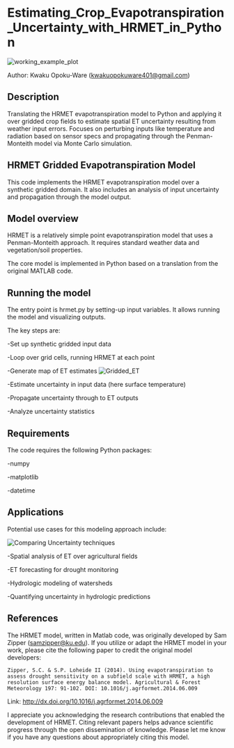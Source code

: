 # Estimating_Crop_Evapotranspiration_Uncertainty_with_HRMET_in_Python

![working_example_plot](https://github.com/Kwakuopokuware401/Estimating_Crop_Evapotranspiration_Uncertainty_with_HRMET_in_Python/assets/94206249/d0623e0e-686b-49cd-b71e-585682b972d2)


Author:  Kwaku Opoku-Ware (kwakuopokuware401@gmail.com)


## Description 
Translating the HRMET evapotranspiration model to Python and applying it over gridded crop fields to estimate spatial ET uncertainty resulting from weather input errors. Focuses on perturbing inputs like temperature and radiation based on sensor specs and propagating through the Penman-Monteith model via Monte Carlo simulation.

## HRMET Gridded Evapotranspiration Model
This code implements the HRMET evapotranspiration model over a synthetic gridded domain. It also includes an analysis of input uncertainty and propagation through the model output.

## Model overview
HRMET is a relatively simple point evapotranspiration model that uses a Penman-Monteith approach. It requires standard weather data and vegetation/soil properties.

The core model is implemented in Python based on a translation from the original MATLAB code.

## Running the model
The entry point is hrmet.py by setting-up input variables. It allows running the model and visualizing outputs.

The key steps are:

-Set up synthetic gridded input data

-Loop over grid cells, running HRMET at each point

-Generate map of ET estimates
![Gridded_ET](https://github.com/Kwakuopokuware401/Estimating_Crop_Evapotranspiration_Uncertainty_with_HRMET_in_Python/assets/94206249/21fd5728-9dfa-4e41-947c-dd5e2b91a400)

-Estimate uncertainty in input data (here surface temperature)

-Propagate uncertainty through to ET outputs

-Analyze uncertainty statistics

## Requirements
The code requires the following Python packages:

-numpy

-matplotlib

-datetime

## Applications
Potential use cases for this modeling approach include:

![Comparing Uncertainty techniques](https://github.com/Kwakuopokuware401/Estimating_Crop_Evapotranspiration_Uncertainty_with_HRMET_in_Python/assets/94206249/1abf2412-0440-469e-9ba1-77c7ca49d488)


-Spatial analysis of ET over agricultural fields

-ET forecasting for drought monitoring

-Hydrologic modeling of watersheds

-Quantifying uncertainty in hydrologic predictions

## References
The HRMET model, written in Matlab code, was originally developed by Sam Zipper (samzipper@ku.edu). If you utilize or adapt the HRMET model in your work, please cite the following paper to credit the original model developers:

    Zipper, S.C. & S.P. Loheide II (2014). Using evapotranspiration to
    assess drought sensitivity on a subfield scale with HRMET, a high
    resolution surface energy balance model. Agricultural & Forest
    Meteorology 197: 91-102. DOI: 10.1016/j.agrformet.2014.06.009

Link: http://dx.doi.org/10.1016/j.agrformet.2014.06.009

I appreciate you acknowledging the research contributions that enabled the development of HRMET. Citing relevant papers helps advance scientific progress through the open dissemination of knowledge. Please let me know if you have any questions about appropriately citing this model.
